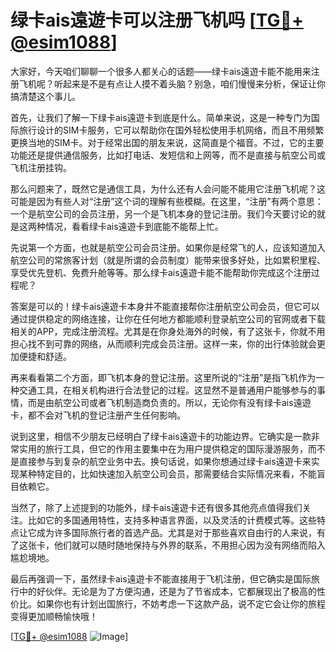 # 绿卡ais遠遊卡可以注册飞机吗 [[TG💪+ @esim1088](https://t.me/s/esim1088)]

大家好，今天咱们聊聊一个很多人都关心的话题——绿卡ais遠遊卡能不能用来注册飞机呢？听起来是不是有点让人摸不着头脑？别急，咱们慢慢来分析，保证让你搞清楚这个事儿。

首先，让我们了解一下绿卡ais遠遊卡到底是什么。简单来说，这是一种专门为国际旅行设计的SIM卡服务，它可以帮助你在国外轻松使用手机网络，而且不用频繁更换当地的SIM卡。对于经常出国的朋友来说，这简直是个福音。不过，它的主要功能还是提供通信服务，比如打电话、发短信和上网等，而不是直接与航空公司或飞机注册挂钩。

那么问题来了，既然它是通信工具，为什么还有人会问能不能用它注册飞机呢？这可能是因为有些人对“注册”这个词的理解有些模糊。在这里，“注册”有两个意思：一个是航空公司的会员注册，另一个是飞机本身的登记注册。我们今天要讨论的就是这两种情况，看看绿卡ais遠遊卡到底能不能帮上忙。

先说第一个方面，也就是航空公司会员注册。如果你是经常飞的人，应该知道加入航空公司的常旅客计划（就是所谓的会员制度）能带来很多好处，比如累积里程、享受优先登机、免费升舱等等。那么绿卡ais遠遊卡能不能帮助你完成这个注册过程呢？

答案是可以的！绿卡ais遠遊卡本身并不能直接帮你注册航空公司会员，但它可以通过提供稳定的网络连接，让你在任何地方都能顺利登录航空公司的官网或者下载相关的APP，完成注册流程。尤其是在你身处海外的时候，有了这张卡，你就不用担心找不到可靠的网络，从而顺利完成会员注册。这样一来，你的出行体验就会更加便捷和舒适。

再来看看第二个方面，即飞机本身的登记注册。这里所说的“注册”是指飞机作为一种交通工具，在相关机构进行合法登记的过程。这显然不是普通用户能够参与的事情，而是由航空公司或者飞机制造商负责的。所以，无论你有没有绿卡ais遠遊卡，都不会对飞机的登记注册产生任何影响。

说到这里，相信不少朋友已经明白了绿卡ais遠遊卡的功能边界。它确实是一款非常实用的旅行工具，但它的作用主要集中在为用户提供稳定的国际漫游服务，而不是直接参与到复杂的航空业务中去。换句话说，如果你想通过绿卡ais遠遊卡来实现某种特定目的，比如快速加入航空公司会员，那需要结合实际情况来看，不能盲目依赖它。

当然了，除了上述提到的功能外，绿卡ais遠遊卡还有很多其他亮点值得我们关注。比如它的多国通用特性，支持多种语言界面，以及灵活的计费模式等。这些特点让它成为许多国际旅行者的首选产品。尤其是对于那些喜欢自由行的人来说，有了这张卡，他们就可以随时随地保持与外界的联系，不用担心因为没有网络而陷入尴尬境地。

最后再强调一下，虽然绿卡ais遠遊卡不能直接用于飞机注册，但它确实是国际旅行中的好伙伴。无论是为了方便沟通，还是为了节省成本，它都展现出了极高的性价比。如果你也有计划出国旅行，不妨考虑一下这款产品，说不定它会让你的旅程变得更加顺畅愉快哦！

[[TG💪+ @esim1088](https://t.me/s/esim1088) ![Image](https://i.postimg.cc/4NQfJmqS/Snipaste-2025-05-13-00-14-12.png)]